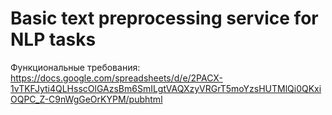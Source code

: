 # Basic text preprocessing service for NLP tasks
Функциональные требования:
https://docs.google.com/spreadsheets/d/e/2PACX-1vTKFJyti4QLHsscOlGAzsBm6SmILgtVAQXzyVRGrT5moYzsHUTMlQi0QKxiOQPC_Z-C9nWgGeOrKYPM/pubhtml
